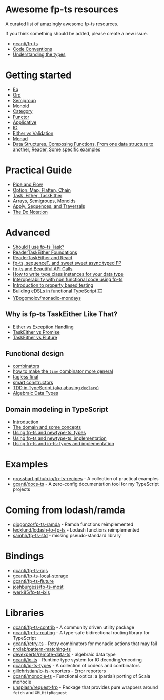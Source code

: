 # Awesome fp-ts resources

A curated list of amazingly awesome fp-ts resources.

If you think something should be added, please create a new issue.

* [gcanti/fp-ts](https://github.com/gcanti/fp-ts)
* [Code Conventions](https://gcanti.github.io/fp-ts/guides/code-conventions.html)
* [Understanding the types](https://github.com/samhh/fp-ts-std/blob/master/docs/understanding-types.md)

# Getting started
* [Eq](https://github.com/gcanti/talks/blob/master/blog_posts/Mar_11.md)
* [Ord](https://github.com/gcanti/talks/blob/master/blog_posts/Mar_13.md)
* [Semigroup](https://github.com/gcanti/talks/blob/master/blog_posts/Mar_15.md)
* [Monoid](https://github.com/gcanti/talks/blob/master/blog_posts/Mar_16.md)
* [Category](https://github.com/gcanti/talks/blob/master/blog_posts/Mar_20.md)
* [Functor](https://github.com/gcanti/talks/blob/master/blog_posts/Mar_22.md)
* [Applicative](https://github.com/gcanti/talks/blob/master/blog_posts/Mar_28.md)
* [IO](https://github.com/gcanti/talks/blob/master/blog_posts/Apr_14.md)
* [Either vs Validation](https://github.com/gcanti/talks/blob/master/blog_posts/Apr_3.md)
* [Monad](https://github.com/gcanti/talks/blob/master/blog_posts/Apr_9.md)
* [Data Structures, Composing Functions, From one data structure to another, Reader, Some specific examples](https://github.com/inato/fp-ts-cheatsheet)

# Practical Guide
* [Pipe and Flow](https://rlee.dev/writing/practical-guide-to-fp-ts-part-1)
* [Option, Map, Flatten, Chain](https://rlee.dev/writing/practical-guide-to-fp-ts-part-2)
* [Task, Either, TaskEither](https://rlee.dev/writing/practical-guide-to-fp-ts-part-3)
* [Arrays, Semigroups, Monoids](https://rlee.dev/writing/practical-guide-to-fp-ts-part-4)
* [Apply, Sequences, and Traversals](https://rlee.dev/writing/practical-guide-to-fp-ts-part-5)
* [The Do Notation](https://rlee.dev/writing/practical-guide-to-fp-ts-part-6)

# Advanced
* [Should I use fp-ts Task?](https://dev.to/anthonyjoeseph/should-i-use-fp-ts-task-h52)
* [ReaderTaskEither Foundations](https://andywhite.xyz/posts/2021-01-27-rte-foundations/)
* [ReaderTaskEither and React](https://andywhite.xyz/posts/2021-01-28-rte-react/)
* [fp-ts, sequenceT, and sweet sweet async typed FP](https://dev.to/gnomff_65/fp-ts-sequencet-and-sweet-sweet-async-typed-fp-5aop)
* [fp-ts and Beautiful API Calls](https://dev.to/gnomff_65/fp-ts-and-beautiful-api-calls-1f55)
* [How to write type class instances for your data type](https://gcanti.github.io/fp-ts/guides/HKT.html)
* [Interoperability with non functional code using fp-ts](https://github.com/gcanti/talks/blob/master/blog_posts/Feb_12.md)
* [Introduction to property based testing](https://github.com/gcanti/talks/blob/master/blog_posts/Mar_17.md)
* [Building eDSLs in functional TypeScript :film_strip:](https://github.com/YBogomolov/workshop-edsl-in-typescript)
* [YBogomolov/monadic-mondays](https://github.com/YBogomolov/monadic-mondays)

## Why is fp-ts TaskEither Like That?
* [Either vs Exception Handling](https://dev.to/anthonyjoeseph/either-vs-exception-handling-3jmg)
* [TaskEither vs Promise](https://dev.to/anthonyjoeseph/taskeither-vs-promise-2g5e)
* [TaskEither vs Fluture](https://dev.to/anthonyjoeseph/taskeither-vs-fluture-4e0n)

## Functional design
* [combinators](https://github.com/gcanti/talks/blob/master/blog_posts/Feb_19.md)
* [how to make the `time` combinator more general](https://github.com/gcanti/talks/blob/master/blog_posts/Feb_23.md)
* [tagless final](https://github.com/gcanti/talks/blob/master/blog_posts/Feb_24.md)
* [smart constructors](https://github.com/gcanti/talks/blob/master/blog_posts/Mar_14.md)
* [TDD in TypeScript (aka abusing `declare`)](https://github.com/gcanti/talks/blob/master/blog_posts/Mar_18_1.md)
* [Algebraic Data Types](https://github.com/gcanti/talks/blob/master/blog_posts/Mar_18_2.md)

## Domain modeling in TypeScript
* [Introduction](https://dev.to/ruizb/introduction-961)
* [The domain and some concepts](https://dev.to/ruizb/the-domain-and-some-concepts-3ene)
* [Using fp-ts and newtype-ts: types](https://dev.to/ruizb/using-fp-ts-and-newtype-ts-types-em8)
* [Using fp-ts and newtype-ts: implementation](https://dev.to/ruizb/using-fp-ts-and-newtype-ts-implementation-422a)
* [Using fp-ts and io-ts: types and implementation](https://dev.to/ruizb/using-fp-ts-and-io-ts-types-and-implementation-1k6a)

# Examples
* [grossbart.github.io/fp-ts-recipes](https://grossbart.github.io/fp-ts-recipes) - A collection of practical examples
* [gcanti/docs-ts](https://github.com/gcanti/docs-ts) - A zero-config documentation tool for my TypeScript projects

# Coming from lodash/ramda
* [giogonzo/fp-ts-ramda](https://github.com/giogonzo/fp-ts-ramda) - Ramda functions reimplemented
* [tecklund/lodash-to-fp-ts](https://github.com/tecklund/lodash-to-fp-ts) - Lodash functions reimplemented
* [samhh/fp-ts-std](https://github.com/samhh/fp-ts-std) - missing pseudo-standard library

# Bindings
* [gcanti/fp-ts-rxjs](https://github.com/gcanti/fp-ts-rxjs)
* [gcanti/fp-ts-local-storage](https://github.com/gcanti/fp-ts-local-storage)
* [gcanti/fp-ts-fluture](https://github.com/gcanti/fp-ts-fluture)
* [joshburgess/fp-ts-most](https://github.com/joshburgess/fp-ts-most)
* [werk85/fp-ts-ixjs](https://github.com/werk85/fp-ts-ixjs)

# Libraries
* [gcanti/fp-ts-contrib](https://github.com/gcanti/fp-ts-contrib) - A community driven utility package
* [gcanti/fp-ts-routing](https://github.com/gcanti/fp-ts-routing) - A type-safe bidirectional routing library for TypeScript
* [gcanti/retry-ts](https://github.com/gcanti/retry-ts) - Retry combinators for monadic actions that may fail
* [nrdlab/pattern-matching-ts](https://github.com/nrdlab/pattern-matching-ts)
* [devexperts/remote-data-ts](https://github.com/devexperts/remote-data-ts) - algebraic data type
* [gcanti/io-ts](https://github.com/gcanti/io-ts) - Runtime type system for IO decoding/encoding
* [gcanti/io-ts-types](https://github.com/gcanti/io-ts-types) - A collection of codecs and combinators
* [gillchristian/io-ts-reporters](https://github.com/gillchristian/io-ts-reporters) - Error reporters
* [gcanti/monocle-ts](https://github.com/gcanti/monocle-ts) - Functional optics: a (partial) porting of Scala monocle
* [unsplash/request-frp](https://github.com/unsplash/request-frp) - Package that provides pure wrappers around `fetch` and `XMLHttpRequest`
